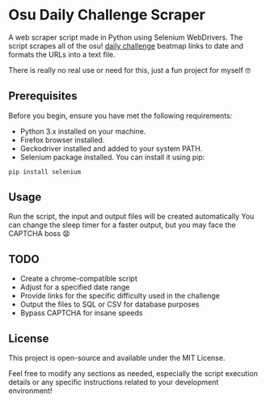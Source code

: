 # Osu Daily Challenge Scraper

A web scraper script made in Python using Selenium WebDrivers. The script scrapes all of the osu! [daily challenge](https://osu.ppy.sh/rankings/daily-challenge/) beatmap links to date and formats the URLs into a text file.

There is really no real use or need for this, just a fun project for myself 🤓

## Prerequisites

Before you begin, ensure you have met the following requirements:

- Python 3.x installed on your machine.
- Firefox browser installed.
- Geckodriver installed and added to your system PATH.
- Selenium package installed. You can install it using pip:

```bash
pip install selenium
```
## Usage

Run the script, the input and output files will be created automatically
You can change the sleep timer for a faster output, but you may face the CAPTCHA boss 😧

## TODO

 - Create a chrome-compatible script
 - Adjust for a specified date range
 - Provide links for the specific difficulty used in the challenge
 - Output the files to SQL or CSV for database purposes
 - Bypass CAPTCHA for insane speeds

## License

This project is open-source and available under the MIT License.

Feel free to modify any sections as needed, especially the script execution details or any specific instructions related to your development environment!
